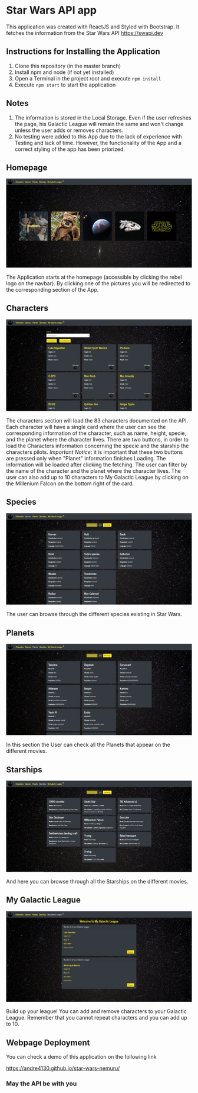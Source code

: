 # Star Wars API app

This application was created with ReactJS and Styled with Bootstrap. It fetches the information from the Star Wars API https://swapi.dev

## Instructions for Installing the Application

1. Clone this repository (in the master branch)
2. Install npm and node (if not yet installed)
3. Open a Terminal in the project root and execute `npm install`
4. Execute `npm start` to start the application

## Notes

1. The information is stored in the Local Storage. Even if the user refreshes the page, his Galactic League will remain the same and won't change unless the user adds or removes characters.
2. No testing were added to this App due to the lack of experience with Testing and lack of time. However, the functionality of the App and a correct styling of the app has been priorized.

## Homepage

![Homepage](/src/assets/img/readme/homepage.jpg)

The Application starts at the homepage (accessible by clicking the rebel logo on the navbar).
By clicking one of the pictures you will be redirected to the corresponding section of the App.

## Characters

![Characters](/src/assets/img/readme/characters.jpg)

The characters section will load the 83 characters documented on the API. Each character will have a single card where the user can see the corresponding information of the character, such as name, height, specie, and the planet where the character lives.
There are two buttons, in order to load the Characters information concerning the specie and the starship the characters pilots.
_Important Notice_: it is important that these two buttons are pressed only when "Planet" information finishes Loading. The information will be loaded after clicking the fetching.
The user can filter by the name of the character and the planet where the character lives.
The user can also add up to 10 characters to My Galactic League by clicking on the Millenium Falcon on the bottom right of the card.

## Species

![Species](/src/assets/img/readme/species.jpg)

The user can browse through the different species existing in Star Wars.

## Planets

![Planets](/src/assets/img/readme/planets.jpg)

In this section the User can check all the Planets that appear on the different movies.

## Starships

![Starships](/src/assets/img/readme/starships.jpg)

And here you can browse through all the Starships on the different movies.

## My Galactic League

![MyGalacticLeague](/src/assets/img/readme/mygalacticleague.jpg)

Build up your league! You can add and remove characters to your Galactic League.
Remember that you cannot repeat characters and you can add up to 10.

## Webpage Deployment

You can check a demo of this application on the following link

https://andre4130.github.io/star-wars-nemuru/

### May the API be with you
